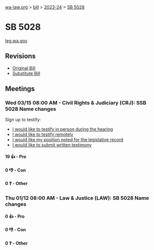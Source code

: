 [wa-law.org](/) > [bill](/bill/) > [2023-24](/bill/2023-24/) > [SB 5028](/bill/2023-24/sb/5028/)

# SB 5028
[leg.wa.gov](https://app.leg.wa.gov/billsummary?BillNumber=5028&Year=2023&Initiative=false)

## Revisions
* [Original Bill](1/)
* [Substitute Bill](S/)

## Meetings
### Wed 03/15 08:00 AM - Civil Rights & Judiciary (CRJ): SSB 5028 Name changes
Sign up to testify:
* [I would like to testify in person during the hearing](https://app.leg.wa.gov/csi/Testifier/Add?chamber=House&mId=30950&aId=153395&caId=21977&tId=1)
* [I would like to testify remotely](https://app.leg.wa.gov/csi/Testifier/Add?chamber=House&mId=30950&aId=153395&caId=21977&tId=2)
* [I would like my position noted for the legislative record](https://app.leg.wa.gov/csi/Testifier/Add?chamber=House&mId=30950&aId=153395&caId=21977&tId=3)
* [I would like to submit written testimony](https://app.leg.wa.gov/csi/Testifier/Add?chamber=House&mId=30950&aId=153395&caId=21977&tId=4)

#### 19 👍 - Pro

#### 0 👎 - Con

#### 0 ❓ - Other

### Thu 01/12 08:00 AM - Law & Justice (LAW): SB 5028 Name changes
#### 0 👍 - Pro

#### 0 👎 - Con

#### 0 ❓ - Other
